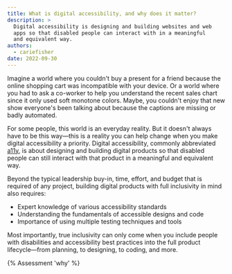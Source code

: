 ```yaml
---
title: What is digital accessibility, and why does it matter?
description: >
  Digital accessibility is designing and building websites and web
  apps so that disabled people can interact with in a meaningful
  and equivalent way.
authors:
  - cariefisher
date: 2022-09-30
---
```


Imagine a world where you couldn't buy a present for a friend because the
online shopping cart was incompatible with your device. Or a world where you
had to ask a co-worker to help you understand the recent sales chart since it
only used soft monotone colors. Maybe, you couldn't enjoy that new show
everyone's been talking about because the captions are missing or badly
automated.

For some people, this world is an everyday reality. But it doesn't always have
to be this way—this is a reality you can help change when you make digital
accessibility a priority. Digital accessibility, commonly abbreviated
[a11y](https://www.a11yproject.com/posts/a11y-and-other-numeronyms/), is about
designing and building digital products so that disabled people can still
interact with that product in a meaningful and equivalent way.

Beyond the typical leadership buy-in, time, effort, and budget that is required
of any project, building digital products with full inclusivity in mind also
requires:

* Expert knowledge of various accessibility standards
* Understanding the fundamentals of accessible designs and code
* Importance of using multiple testing techniques and tools

Most importantly, true inclusivity can only come when you include people with
disabilities and accessibility best practices into the full product
lifecycle&mdash;from planning, to designing, to coding, and more.

{% Assessment 'why' %}
